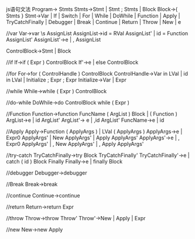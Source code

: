 js语句文法
Program-> Stmts
Stmts->Stmt | Stmt ; Stmts | Block
Block->{ Stmts }
Stmt->Var | If | Switch | For | While | DoWhile | Function | Apply | TryCatchFinally | Debugger | Break | Continue | Return | Throw | New | e

//var
Var->var \s AssignList
AssignList->id = RVal AssignList' | id = Function AssignList'
AssignList'->e | , AssignList

ControlBlock->Stmt | Block

//if
If->if ( Expr ) ControlBlock
If'->e | else ControlBlock

//for
For->for ( ControlHandle ) ControlBlock
ControlHandle->Var in LVal | id in LVal | Initialize ; Expr ; Expr
Initialize->Var | Expr

//while
While->while ( Expr ) ControlBlock

//do-while
DoWhile->do ControlBlock while ( Expr )

//Function
Function->function FuncName ( ArgList ) Block | ( Function )
ArgList->e | id ArgList'
ArgList'-> e | ,id ArgList'
FuncName->e | id

//Apply
Apply->Function ( ApplyArgs ) | LVal ( ApplyArgs )
ApplyArgs->e | Expr0 ApplyArgs' | New ApplyArgs' | Apply ApplyArgs'
ApplyArgs'->e | , Expr0 ApplyArgs' | , New ApplyArgs' | , Apply ApplyArgs'

//try-catch
TryCatchFinally->try Block TryCatchFinally'
TryCatchFinally'->e | catch ( id ) Block Finally
Finally->e | finally Block

//debugger
Debugger->debugger

//Break
Break->break

//continue
Continue->continue

//return
Return->return Expr

//throw
Throw->throw Throw'
Throw'->New | Apply | Expr

//new
New->new Apply

